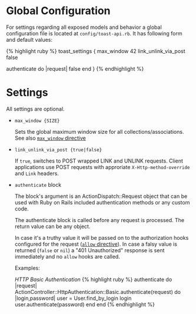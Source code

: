 # Global Configuration

For settings regarding all exposed models and behavior a global configuration file is located at `config/toast-api.rb`. It has following form and default values:

{% highlight ruby %}
toast_settings {
  max_window 42
  link_unlink_via_post false

  authenticate do |request|
    false
  end
}
{% endhighlight %}

# Settings

All settings are optional.

* `max_window {SIZE}`

  Sets the global maximum window size for all
  collections/associations. See also [`max_window` directive](max_window)

* `link_unlink_via_post {true|false}`

  If `true`, switches to POST wrapped LINK and UNLINK requests. Client applications use POST requests with approriate `X-Http-method-override` and `Link` headers.

* `authenticate` block

  The block's argument is an ActionDispatch::Request object that can be used with
  Ruby on Rails included authentication methods or any custom code.

  The authenticate block is called before any request is processed. The return
  value can be any object.

  In case it's a truthy value it will be passed on to the authorization hooks
  configured for the request ([`allow` directive](allow)). In case a falsy value
  is returned (`false` or `nil`) a "401 Unauthorized" response is sent
  immediately and no `allow` hooks are called.

  Examples:

  *HTTP Basic Authentication*
  {% highlight ruby %}
     authenticate do |request|
       ActionController::HttpAuthentication::Basic.authenticate(request) do |login,password|
         user = User.find_by_login login
         user.authenticate(password)
       end
     end
  {% endhighlight %}

